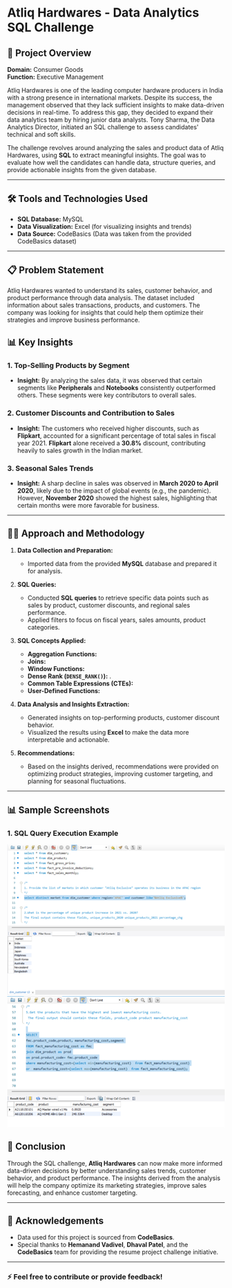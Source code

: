 # Atliq Hardwares - Data Analytics SQL Challenge

## 🚀 Project Overview

**Domain:** Consumer Goods  
**Function:** Executive Management

Atliq Hardwares is one of the leading computer hardware producers in India with a strong presence in international markets. Despite its success, the management observed that they lack sufficient insights to make data-driven decisions in real-time. To address this gap, they decided to expand their data analytics team by hiring junior data analysts. Tony Sharma, the Data Analytics Director, initiated an SQL challenge to assess candidates' technical and soft skills.

The challenge revolves around analyzing the sales and product data of Atliq Hardwares, using **SQL** to extract meaningful insights. The goal was to evaluate how well the candidates can handle data, structure queries, and provide actionable insights from the given database.

---

## 🛠️ Tools and Technologies Used

- **SQL Database:** MySQL
- **Data Visualization:** Excel (for visualizing insights and trends)
- **Data Source:** CodeBasics (Data was taken from the provided CodeBasics dataset)

---

## 📋 Problem Statement

Atliq Hardwares wanted to understand its sales, customer behavior, and product performance through data analysis. The dataset included information about sales transactions, products, and customers. The company was looking for insights that could help them optimize their strategies and improve business performance.


## 📊 Key Insights

### 1. **Top-Selling Products by Segment**  
- **Insight:** By analyzing the sales data, it was observed that certain segments like **Peripherals** and **Notebooks** consistently outperformed others. These segments were key contributors to overall sales.

### 2. **Customer Discounts and Contribution to Sales**  
- **Insight:** The customers who received higher discounts, such as **Flipkart**, accounted for a significant percentage of total sales in fiscal year 2021. **Flipkart** alone received a **30.8%** discount, contributing heavily to sales growth in the Indian market.

### 3. **Seasonal Sales Trends**  
- **Insight:** A sharp decline in sales was observed in **March 2020 to April 2020**, likely due to the impact of global events (e.g., the pandemic). However, **November 2020** showed the highest sales, highlighting that certain months were more favorable for business.

---

## 🧑‍💻 Approach and Methodology

1. **Data Collection and Preparation:**
   - Imported data from the provided **MySQL** database and prepared it for analysis.

2. **SQL Queries:**
   - Conducted **SQL queries** to retrieve specific data points such as sales by product, customer discounts, and regional sales performance.
   - Applied filters to focus on fiscal years, sales amounts, product categories.

3. **SQL Concepts Applied:**
   - **Aggregation Functions:** 
   - **Joins:**
   - **Window Functions:** 
   - **Dense Rank (`DENSE_RANK()`):** .
   - **Common Table Expressions (CTEs):** 
   - **User-Defined Functions:**
     
4. **Data Analysis and Insights Extraction:**
   - Generated insights on top-performing products, customer discount behavior.
   - Visualized the results using **Excel** to make the data more interpretable and actionable.

5. **Recommendations:**
   - Based on the insights derived, recommendations were provided on optimizing product strategies, improving customer targeting, and planning for seasonal fluctuations.

---
## 📊 Sample Screenshots

### 1. SQL Query Execution Example

![SQL Query](./images/S1.png)
![SQL Query](./images/S2.png)

## 🏁 Conclusion

Through the SQL challenge, **Atliq Hardwares** can now make more informed data-driven decisions by better understanding sales trends, customer behavior, and product performance. The insights derived from the analysis will help the company optimize its marketing strategies, improve sales forecasting, and enhance customer targeting.

---

## 🙏 Acknowledgements

- Data used for this project is sourced from **CodeBasics**.
- Special thanks to **Hemanand Vadivel**, **Dhaval Patel**, and the **CodeBasics** team for providing the resume project challenge initiative.

---

### ⚡ Feel free to contribute or provide feedback!
